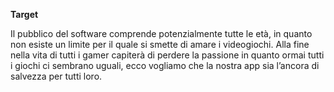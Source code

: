 __Target__

Il pubblico del software comprende potenzialmente
tutte le età, in quanto non esiste un limite per il quale
si smette di amare i videogiochi. Alla fine nella vita
di tutti i gamer capiterà di perdere la passione in
quanto ormai tutti i giochi ci sembrano uguali, ecco
vogliamo che la nostra app sia l’ancora di salvezza per
tutti loro.